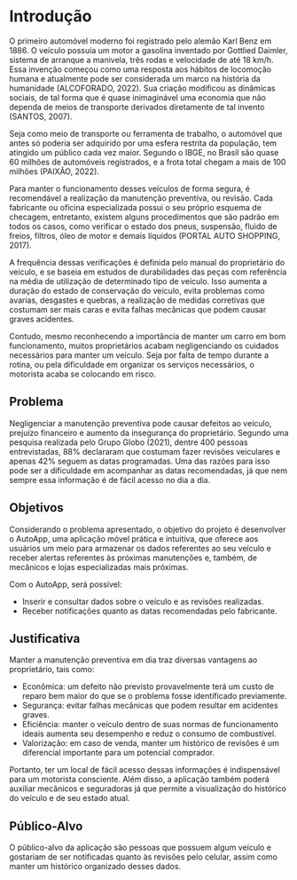 # Introdução

O primeiro automóvel moderno foi registrado pelo alemão Karl Benz em 1886. O veículo possuía um motor a gasolina inventado por Gottlied Daimler, sistema de arranque a manivela, três rodas e velocidade de até 18 km/h. Essa invenção começou como uma resposta aos hábitos de locomoção humana e atualmente pode ser considerada um marco na história da humanidade (ALCOFORADO, 2022). Sua criação modificou as dinâmicas sociais, de tal forma que é quase inimaginável uma economia que não dependa de meios de transporte derivados diretamente de tal invento (SANTOS, 2007).

Seja como meio de transporte ou ferramenta de trabalho, o automóvel que antes só poderia ser adquirido por uma esfera restrita da população, tem atingido um público cada vez maior. Segundo o IBGE, no Brasil são quase 60 milhões de automóveis registrados, e a frota total chegam a mais de 100 milhões (PAIXÃO, 2022).

Para manter o funcionamento desses veículos de forma segura, é recomendável a realização da manutenção preventiva, ou revisão. Cada fabricante ou oficina especializada possui o seu próprio esquema de checagem, entretanto, existem alguns procedimentos que são padrão em todos os casos, como verificar o estado dos pneus, suspensão, fluido de freios, filtros, óleo de motor e demais líquidos (PORTAL AUTO SHOPPING, 2017).

A frequência dessas verificações é definida pelo manual do proprietário do veículo, e se baseia em estudos de durabilidades das peças com referência na média de utilização de determinado tipo de veículo. Isso aumenta a duração do estado de conservação do veículo, evita problemas como avarias, desgastes e quebras, a realização de medidas corretivas que costumam ser mais caras e evita falhas mecânicas que podem causar graves acidentes. 

Contudo, mesmo reconhecendo a importância de manter um carro em bom funcionamento, muitos proprietários acabam negligenciando os cuidados necessários para manter um veículo. Seja por falta de tempo durante a rotina, ou pela dificuldade em organizar os serviços necessários, o motorista acaba se colocando em risco. 


## Problema

Negligenciar a manutenção preventiva pode causar defeitos ao veículo, prejuízo financeiro e aumento da insegurança do proprietário. Segundo uma pesquisa realizada pelo Grupo Globo (2021), dentre 400 pessoas entrevistadas, 88% declararam que costumam fazer revisões veiculares e apenas 42% seguem as datas programadas. Uma das razões para isso pode ser a dificuldade em acompanhar as datas recomendadas, já que nem sempre essa informação é de fácil acesso no dia a dia. 

## Objetivos

Considerando o problema apresentado, o objetivo do projeto é desenvolver o AutoApp, uma aplicação móvel prática e intuitiva, que oferece aos usuários um meio para armazenar os dados referentes ao seu veículo e receber alertas referentes às próximas manutenções e, também, de mecânicos e lojas especializadas mais próximas. 

Com o AutoApp, será possível:

- Inserir e consultar dados sobre o veículo e as revisões realizadas.
- Receber notificações quanto as datas recomendadas pelo fabricante.


## Justificativa

Manter a manutenção preventiva em dia traz diversas vantagens ao proprietário, tais como:

- Econômica: um defeito não previsto provavelmente terá um custo de reparo bem maior do que se o problema fosse identificado previamente. 
- Segurança: evitar falhas mecânicas que podem resultar em acidentes graves. 
- Eficiência: manter o veículo dentro de suas normas de funcionamento ideais aumenta seu desempenho e reduz o consumo de combustível. 
- Valorização: em caso de venda, manter um histórico de revisões é um diferencial importante para um potencial comprador.

Portanto, ter um local de fácil acesso dessas informações é indispensável para um motorista consciente. Além disso, a aplicação também poderá auxiliar mecânicos e seguradoras já que permite a visualização do histórico do veículo e de seu estado atual.

## Público-Alvo

O público-alvo da aplicação são pessoas que possuem algum veículo e gostariam de ser notificadas quanto às revisões pelo celular, assim como manter um histórico organizado desses dados.
